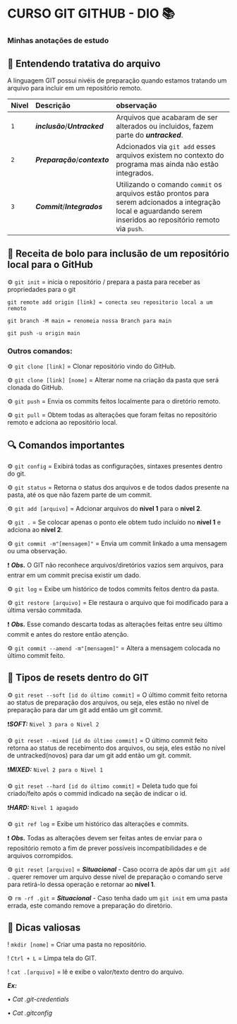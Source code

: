 

# CURSO GIT GITHUB - DIO 📚
### Minhas anotações de estudo


## 🧱 Entendendo tratativa do arquivo

A linguagem GIT possui nivéis de preparação quando estamos tratando um arquivo para incluir em um repositório remoto.

| Nivel   | Descrição | observação |
| :---------- | :--------- | :---------- |
| `1`      | ***inclusão***/***Untracked*** | Arquivos que acabaram de ser alterados ou incluidos, fazem parte do ***untracked***. |
| `2` | ***Preparação***/***contexto*** | Adcionados via `git add` esses arquivos existem no contexto do programa mas ainda não estão integrados.                    |
| `3` | ***Commit***/***Integrados*** | Utilizando o comando `commit` os arquivos estão prontos para serem adcionados a integração local e aguardando serem inseridos ao repositório remoto via `push`. |


## 📌 Receita de bolo para inclusão de um repositório local para o GitHub

⚙ `git init` = inicia o repositório / prepara a pasta para receber as propriedades para o git

```
git remote add origin [link] = conecta seu repositorio local a um remoto

git branch -M main = renomeia nossa Branch para main

git push -u origin main 
```
### Outros comandos:

⚙ `git clone [link]` = Clonar repositório vindo do GitHub.

⚙ `git clone [link] [nome]` = Alterar nome na criação da pasta que será clonada do GitHub.

⚙ `git push` = Envia os commits feitos localmente para o diretório remoto.

⚙ `git pull` = Obtem todas as alterações que foram feitas no repositório remoto e adciona ao repositório local.

## 🔍 Comandos importantes

⚙ `git config` = Exibirá todas as configurações, sintaxes presentes dentro do git.


⚙ `git status` = Retorna o status dos arquivos e de todos dados presente na pasta, até os que não fazem parte de um commit.


⚙ `git add [arquivo]` = Adcionar arquivos do **nivel 1** para o **nivel 2**.

⚙ `git .` = Se colocar apenas o ponto ele obtem tudo incluído no **nivel 1** e adciona ao **nivel 2**.

⚙ `git commit -m"[mensagem]"` = Envia um commit linkado a uma mensagem ou uma observação.

❗ ***Obs.*** O GIT não reconhece arquivos/diretórios vazios sem arquivos, para entrar em um commit precisa existir um dado.


⚙ `git log` = Exibe um histórico de todos commits feitos dentro da pasta.

⚙ `git restore [arquivo]` = Ele restaura o arquivo que foi modificado para a última versão commitada.

❗ ***Obs.*** Esse comando descarta todas as alterações feitas entre seu último commit e antes do restore então atenção.

⚙ `git commit --amend -m"[mensagem]"` = Altera a mensagem colocada no último commit feito.

## 🔄 Tipos de resets dentro do GIT

⚙ `git reset --soft [id do último commit]` = O último commit feito retorna ao status de preparação dos arquivos, ou seja, eles estão no nível de preparação para dar um git add então um git commit.

❗***SOFT:*** `Nivel 3 para o Nivel 2`

⚙ `git reset --mixed [id do último commit]` = O último commit feito retorna ao status de recebimento dos arquivos, ou seja, eles estão no nível de untracked(novos) para dar um git add então um git. commit.

❗***MIXED:*** `Nivel 2 para o Nivel 1`

⚙ `git reset --hard [id do último commit]` = Deleta tudo que foi criado/feito após o commid indicado na seção de indicar o id.

❗***HARD:*** `Nivel 1 apagado`

⚙ `git ref log` = Exibe um histórico das alterações e commits.

❗ ***Obs.*** Todas as alterações devem ser feitas antes de enviar para o repositório remoto a fim de prever possíveis incompatibilidades e de arquivos corrompidos.

⚙ `git reset [arquivo]` = ***Situacional*** - Caso ocorra de após dar um `git add .` querer remover um arquivo desse nível de preparação o comando serve para retirá-lo dessa operação e retornar ao **nível 1**.

⚙ `rm -rf .git` = ***Situacional*** - Caso tenha dado um `git init` em uma pasta errada, este comando remove a preparação do diretório.

## 💾 Dicas valiosas

! `mkdir [nome]` = Criar uma pasta no repositório.

! `Ctrl + L` = Limpa tela do GIT.

! `cat .[arquivo]` = lê e exibe o valor/texto dentro do arquivo.

***Ex:***

•	*Cat .git-credentials*

•	*Cat .gitconfig*